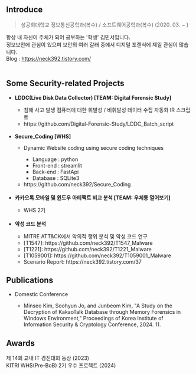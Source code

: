 ## Introduce
> 성공회대학교 정보통신공학과(복수) / 소프트웨어공학과(복수) (2020. 03. ~ )<br>

항상 내 자신이 주체가 되어 공부하는 '학생' 김민서입니다.<br>
정보보안에 관심이 있으며 보안의 여러 갈래 중에서 디지털 포렌식에 제일 관심이 많습니다.<br>
Blog : https://neck392.tistory.com/
<br><br>

## Some Security-related Projects
<ul>
  <li><b>LDDC(Live Disk Data Collector) [TEAM: Digital Forensic Study]</b></li>
    <ul>
      <li>침해 사고 발생 컴퓨터에 대한 휘발성 / 비휘발성 데이터 수집 자동화 IR 스크립트</li>
      <li>https://github.com/Digital-Forensic-Study/LDDC_Batch_script</li>
    </ul><br>
  <li><b>Secure_Coding [WHS]</b></li>
    <ul>
      <li>Dynamic Website coding using secure coding techniques</li>
        <ul>
          <li>Language : python</li>
          <li>Front-end : streamlit</li>
          <li>Back-end : FastApi</li>
          <li>Database : SQLite3</li>
        </ul>
      <li>https://github.com/neck392/Secure_Coding</li>
    </ul><br>
  <li><b>카카오톡 모바일 및 윈도우 아티팩트 비교 분석 [TEAM: 우체통 열어보기]</b></li>
    <ul>
      <li>WHS 2기</li>
    </ul><br>
  <li><b>악성 코드 분석</b></li>
    <ul>
      <li>MITRE ATT&CK에서 악의적 행위 분석 및 악성 코드 연구</li>
      <li>[T1547]: https://github.com/neck392/T1547_Malware</li>
      <li>[T1221]: https://github.com/neck392/T1221_Malware</li>
      <li>[T1059001]: https://github.com/neck392/T1059001_Malware</li>
      <li>Scenario Report: https://neck392.tistory.com/37</li>
    </ul>
</ul>

## Publications
<ul>
  <li>Domestic Conference</li>
    <ul>
      <li>Minseo Kim, Soohyun Jo, and Junbeom Kim, "A Study on the Decryption of KakaoTalk Database through Memory Forensics in Windows Environment," Proceedings of Korea Institute of Information Security & Cryptology Conference, 2024. 11.</li>
    </ul>
</ul>

## Awards
제 14회 교내 IT 경진대회 동상 (2023)<br>
KITRI WHS(Pre-BoB) 2기 우수 프로젝트 (2024)<br>
